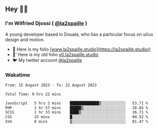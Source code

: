 ## Hey 👋🏾
### I'm Wilfried Djossi ( <a href="https://twitter.com/la2spaille/" target="_blank">@la2spaille</a> )
A young developer based in Douala, who has a particular focus on ui/ux design and motion.

- 🎨 Here is my folio [www.la2spaille.studio](https://la2spaille.studio/)
- 🎨' Here is my old folio [v0.la2spaille.studio](https://v0.la2spaille.studio/)
- 🐦 My twitter account [@la2spaille](https://twitter.com/la2spaille/)

### Wakatime
<!--START_SECTION:waka-->

```txt
From: 15 August 2023 - To: 22 August 2023

Total Time: 9 hrs 22 mins

JavaScript   5 hrs 2 mins    █████████████▒░░░░░░░░░░░   53.71 %
PHP          1 hr 57 mins    █████▒░░░░░░░░░░░░░░░░░░░   20.85 %
SCSS         1 hr 33 mins    ████▒░░░░░░░░░░░░░░░░░░░░   16.71 %
CSS          25 mins         █░░░░░░░░░░░░░░░░░░░░░░░░   04.52 %
SVG          8 mins          ▒░░░░░░░░░░░░░░░░░░░░░░░░   01.47 %
```

<!--END_SECTION:waka-->
<!--
**la2spaille/la2spaille** is a ✨ _special_ ✨ repository because its `README.md` (this file) appears on your GitHub profile.

Here are some ideas to get you started:

- 🔭 I’m currently working on ...
- 🌱 I’m currently learning ...
- 👯 I’m looking to collaborate on ...
- 🤔 I’m looking for help with ...
- 💬 Ask me about ...
- 📫 How to reach me: ...
- 😄 Pronouns: ...
- ⚡ Fun fact: ...
-->
